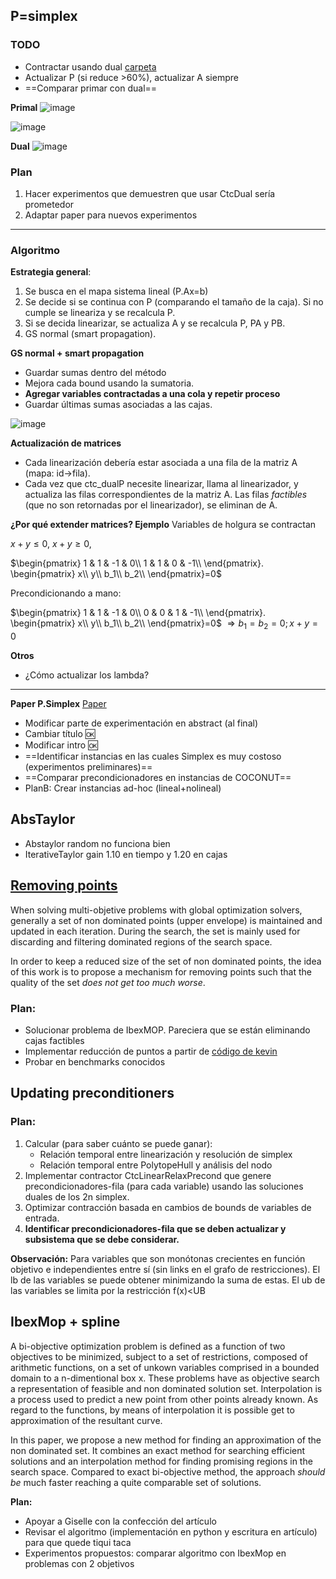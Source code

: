 ## P=simplex

### TODO

- Contractar usando dual [carpeta](https://drive.google.com/drive/folders/1EBatxitD8enREBngiIVP3IQxY7Gimv8J)
- Actualizar P (si reduce >60%), actualizar A siempre
- ==Comparar primar con dual==

**Primal**
![image](https://i.imgur.com/WEwUunD.png)

![image](https://i.imgur.com/WdspZ3Z.png)

**Dual**
![image](https://i.imgur.com/4pQ7ZSj.png)

### Plan

1. Hacer experimentos que demuestren que usar CtcDual sería prometedor
2. Adaptar paper para nuevos experimentos

---
### Algoritmo 

**Estrategia general**:
1. Se busca en el mapa sistema lineal (P.Ax=b)
2. Se decide si se continua con P (comparando el tamaño de la caja). Si no cumple se lineariza y se recalcula P.
3. Si se decida linearizar, se actualiza A y se recalcula P, PA y PB. 
4. GS normal (smart propagation).

**GS normal + smart propagation**
- Guardar sumas dentro del método
- Mejora cada bound usando la sumatoria.
- **Agregar variables contractadas a una cola y repetir proceso**
- Guardar últimas sumas asociadas a las cajas.

![image](https://i.imgur.com/tFInT4b.png)

**Actualización de matrices**

- Cada linearización debería estar asociada a una fila de la matriz A (mapa: id->fila).
- Cada vez que ctc_dualP necesite linearizar, llama al linearizador, y actualiza las filas correspondientes de la matriz A. Las filas *factibles* (que no son retornadas por el linearizador), se eliminan de A.

**¿Por qué extender matrices? Ejemplo**
Variables de holgura se contractan

$x+y \leq 0$, $x+y \geq 0$,

$\begin{pmatrix}  
1 & 1 & -1 & 0\\  
1 & 1 & 0 & -1\\  
\end{pmatrix}.
\begin{pmatrix} x\\  y\\  b_1\\  b_2\\  \end{pmatrix}=0$

Precondicionando a mano:

$\begin{pmatrix}  
1 & 1 & -1 & 0\\  
0 & 0 & 1 & -1\\  
\end{pmatrix}.
\begin{pmatrix} x\\  y\\  b_1\\  b_2\\  \end{pmatrix}=0$ 
$\Rightarrow b_1=b_2=0; x+y=0$


**Otros**
- ¿Cómo actualizar los lambda?

---

**Paper P.Simplex**
[Paper](https://www.overleaf.com/project/5f0c82e6b4fb520001ade779)

- Modificar parte de experimentación en abstract (al final)
- Cambiar título :ok:
- Modificar intro :ok:
- ==Identificar instancias en las cuales Simplex es muy costoso (experimentos preliminares)==
- ==Comparar precondicionadores en instancias de COCONUT==
- PlanB: Crear instancias ad-hoc (lineal+nolineal)

## AbsTaylor

- Abstaylor random no funciona bien
- IterativeTaylor gain 1.10 en tiempo y 1.20 en cajas


## [Removing points](https://docs.google.com/file/d/14GLEQcDA-WfSRv5xqI3-dllyPWhiue2f/edit)

When solving multi-objetive problems with global optimization solvers, generally a set  of non dominated points (upper envelope) is maintained and updated in each iteration. During the search, the set is mainly used for discarding and filtering dominated regions of the search space.

In order to keep a reduced size of the set of non dominated points, the idea of this work is to propose a mechanism for removing points such that the quality of the set  *does not get too much worse*. 

### Plan:

- Solucionar problema de IbexMOP. Pareciera que se están eliminando cajas factibles
- Implementar reducción de puntos a partir de [código de kevin](https://github.com/rilianx/Research/tree/main/ibexmop_rp)
- Probar en benchmarks conocidos 


## Updating preconditioners

### Plan:

1.  Calcular (para saber cuánto se puede ganar):
     - Relación temporal entre linearización y resolución de simplex
     - Relación temporal entre PolytopeHull y análisis del nodo
2. Implementar contractor CtcLinearRelaxPrecond que genere precondicionadores-fila (para cada variable) usando las soluciones duales de los 2n simplex.
3. Optimizar contracción basada en cambios de bounds de variables de entrada. 
4. **Identificar precondicionadores-fila que se deben actualizar y subsistema que se debe considerar.**

**Observación:**
Para variables que son monótonas crecientes en función objetivo e independientes entre sí (sin links en el grafo de restricciones). El lb de las variables se puede obtener minimizando la suma de estas. El ub de las variables se limita por la restricción f(x)<UB

## IbexMop + spline
 
 A bi-objective optimization problem is defined as a function of two objectives to be minimized, subject to a set of restrictions, composed of arithmetic functions, on a set of unkown variables comprised in a bounded domain to a n-dimentional box x. These problems have as objective search a representation of feasible and non dominated solution set. Interpolation is a process used to predict a new point from other points already known. As regard to the functions, by means of interpolation it is possible get to approximation of the resultant curve. 

In this paper, we propose a new method for finding an approximation of the non dominated set. It combines an exact method for searching efficient solutions and an interpolation method for finding promising regions in the search space. Compared to exact bi-objective method, the approach *should be* much faster reaching a quite comparable set of solutions.

**Plan:**

- Apoyar a Giselle con la confección del artículo
- Revisar el algoritmo (implementación en python y escritura en artículo) para que quede tiqui taca
- Experimentos propuestos: comparar algoritmo con IbexMop en problemas con 2 objetivos 
<!--stackedit_data:
eyJoaXN0b3J5IjpbLTg0OTkyODE2NCw0ODE1NzU4MjYsLTIwND
k4NDA5MzAsOTY3Njc3MDM1LC0yNTgzMjcyOTAsLTg1MDgwNDY4
MiwtMTQ0NDgyMzMzNywtNjA1NDQ2MDgxLC0xMjU5MjUwNzI3LC
0xNjkyMDM2NzYzLDIwMTE5MDgyNzYsLTQ0ODg5MzIzNyw2MTgw
NDQ1MiwtMjA5ODk1NTE3OCwtOTA4ODgzODE2LDEzMTYwNDk0OD
gsLTcxMjQxMjYyMSwtMTY0NTk5MzI1OSwtMTEzMTY4MDgwMywt
MjA3NjA2ODA0M119
-->